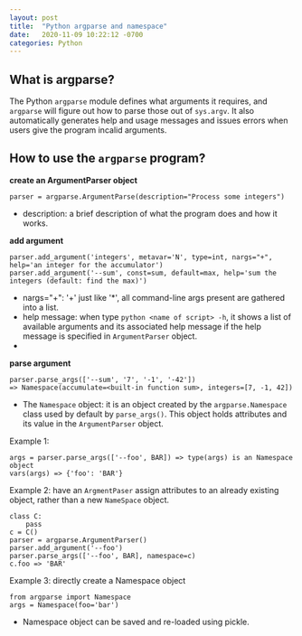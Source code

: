 ```yaml
---
layout: post
title:  "Python argparse and namespace"
date:   2020-11-09 10:22:12 -0700
categories: Python
---
```


## What is argparse?
The Python `argparse` module defines what arguments it requires, and `argparse` will figure out how to parse those out of `sys.argv`. It also automatically generates help and usage messages and issues errors when users give the program incalid arguments. 

## How to use the `argparse` program?
__create an ArgumentParser object__

`parser = argparse.ArgumentParse(description="Process some integers")`

 - description: a brief description of what the program does and how it works.

__add argument__

```
parser.add_argument('integers', metavar='N', type=int, nargs="+", help='an integer for the accumulator')
parser.add_argument('--sum', const=sum, default=max, help='sum the integers (default: find the max)')
```

* nargs="+": '+' just like '*', all command-line args present are gathered into a list. 
* help message: when type `python <name of script> -h`, it shows a list of available arguments and its associated help message if the help message is specified in `ArgumentParser` object. 
* 

__parse argument__

```
parser.parse_args(['--sum', '7', '-1', '-42'])
=> Namespace(accumulate=<built-in function sum>, integers=[7, -1, 42])
```

- The `Namespace` object: it is an object created by the `argparse.Namespace` class used by default by `parse_args()`. This object holds attributes and its value in the `ArgumentParser` object. 

Example 1: 
```
args = parser.parse_args(['--foo', BAR]) => type(args) is an Namespace object
vars(args) => {'foo': 'BAR'}
```

Example 2: have an `ArgmentPaser` assign attributes to an already existing object, rather than a new `NameSpace` object.
```
class C:
    pass
c = C()
parser = argparse.ArgumentParser()
parser.add_argument('--foo')
parser.parse_args(['--foo', BAR], namespace=c)
c.foo => 'BAR'
```

Example 3: directly create a Namespace object
```
from argparse import Namespace
args = Namespace(foo='bar')
```
* Namespace object can be saved and re-loaded using pickle. 
